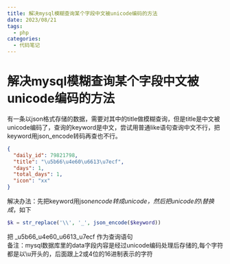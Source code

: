 ```yaml
---
title: 解决mysql模糊查询某个字段中文被unicode编码的方法
date: 2023/08/21
tags:
  - php
categories:
  - 代码笔记
---
```


# 解决mysql模糊查询某个字段中文被unicode编码的方法

有一条以json格式存储的数据，需要对其中的title做模糊查询，但是title是中文被unicode编码了，查询的keyword是中文，尝试用普通like语句查询中文不行，把keyword用json_encode转码再查也不行。

```json
{
  "daily_id": 79821798,
  "title": "\u5b66\u4e60\u6613\u7ecf",
  "days": 1,
  "total_days": 1,
  "icon": "xx"
}
```

解决办法：先把keyword用json*encode转成unicode，然后把unicode的\替换成*，如下

```php
$k = str_replace('\\', '_', json_encode($keyword))
```

把 \_u5b66_u4e60_u6613_u7ecf 作为查询语句\
备注：mysql数据库里的data字段内容是经过unicode编码处理后存储的,每个字符都是以\u开头的，后面跟上2或4位的16进制表示的字符
